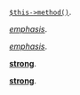 [`$this->method()`](http://example.org).

[*emphasis*](http://example.org).

*[emphasis](http://example.org)*.

[**strong**](http://example.org).

**[strong](http://example.org)**.
